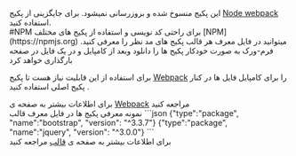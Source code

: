<div class="alert alert-danger text-center">
این پکیج منسوخ شده و بروزرسانی نمیشود. برای جایگزینی از پکیج <a href="node_webpack.md">Node webpack</a> استفاده کنید.
</div>
#NPM
برای راحتی کد نویسی و استفاده از پکیج های مختلف [NPM](https://npmjs.org)  میتوانید در فایل معرف هر قالب پکیج های مد نظر را معرفی کنید. فرم-ورک  به صورت خودکار پکیج ها را دانلود وبعد از  کامپایل و در یک فایل در صفحه بارگذاری خواهد کرد

برای استفاده از این قابلیت نیاز هست تا پکیج [Webpack](webpack.md) را برای کامپایل فایل ها در کنار پکیج اصلی استفاده کنید .
<div class="alert alert-info text-center">
برای اطلاعات بیشتر به صفحه ی <a href="webpack">Webpack</a> مراجعه کنید
</div>
نمونه معرفی پکیج ها در فایل معرف قالب
```json
{"type":"package", "name":"bootstrap", "version": "^3.3.7"}
{"type":"package", "name":"jquery", "version": "^3.0.0"}
```
<div class="alert alert-info text-center">
برای اطلاعات بیشتر به صفحه ی <a href="frontend">قالب</a> مراجعه کنید
</div>